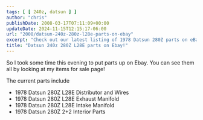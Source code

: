 ```yaml
---
tags: [ [ 240z, datsun ] ]
author: "chris"
publishDate: 2008-03-17T07:11:09+00:00
updateDate: 2024-11-15T12:15:17-06:00
url: "2008/datsun-240z-280z-l28e-parts-on-ebay"
excerpt: "Check out our latest listing of 1978 Datsun 280Z parts on eBay, including interior parts and manifolds."
title: "Datsun 240z 280Z L28E parts on Ebay!"
---
```


So I took some time this evening to put parts up on Ebay. You can see them all by looking at my items for sale page!

The current parts include

- 1978 Datsun 280Z L28E Distributor and Wires
- 1978 Datsun 280Z L28E Exhaust Manifold
- 1978 Datsun 280Z L28E Intake Manifold
- 1978 Datsun 280Z 2+2 Interior Parts
